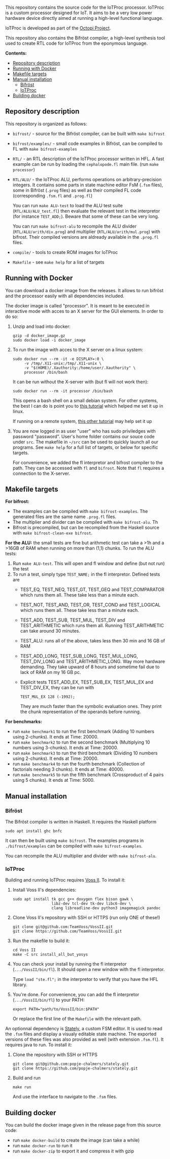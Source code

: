 




This repository contains the source code for the IoTProc processor. IoTProc is a custom processor designed for IoT. It aims to be a very low power hardware device directly aimed at running a high-level functional language.

IoTProc is developed as part of the [Octopi Project](https://octopi.chalmers.se/).

This repository also contains the Bifröst compiler, a high-level synthesis tool used to create RTL code for IoTProc from the eponymous language.

**Contents:**
- [Repository description](#repository-description)
- [Running with Docker](#running-with-docker)
- [Makefile targets](#makefile-targets)
- [Manual installation](#manual-installation)
	- [Bifröst](#bifröst)
	- [IoTProc](#iotproc)
- [Building docker](#building-docker)

## Repository description

This repository is organized as follows:
- `bifrost/` - source for the Bifröst compiler, can be built with `make bifrost`
- `bifrost/examples/` - small code examples in Bifröst, can be compiled to FL with `make bifrost-examples`
- `RTL/` - an RTL description of the IoTProc processor written in HFL. A fast example can be run by loading the `cephalopode.fl` main file. (run `make processor`)
- `RTL/ALU/` - the IoTProc ALU, performs operations on arbitrary-precision integers. It contains some parts in state machine editor FsM (`.fsm` files), some in Bifröst (`.prog` files) as well as their compiled FL code (corresponding `.fsm.fl` and `.prog.fl`)

	You can run `make ALU-test` to load the ALU test suite (`RTL/ALU/ALU_test.fl`) then evaluate the relevant test in the interpretor (for instance `TEST_ADD;`). Beware that some of these can be very long.

	You can run `make bifrost-alu` to recompile the ALU divider (`RTL/ALU/arith/div.prog`) and multiplier (`RTL/ALU/arith/mul.prog`) with bifrost. Their compiled versions are aldready available in the `.prog.fl` files.

- `compile/` - tools to create ROM images for IoTProc
- `Makefile` - see `make help` for a list of targets


## Running with Docker

You can download a docker image from the releases. It allows to run bifröst and the processor easily with all dependencies included.

The docker image is called "processor". It is meant to be executed in interactive mode with acces to an X server for the GUI elements. In order to do so:

1. Unzip and load into docker:

	```
	gzip -d docker_image.gz
	sudo docker load -i docker_image
	```

2. To run the image with acces to the X server on a linux system:

	```
	sudo docker run --rm -it -e DISPLAY=:0 \
	     -v /tmp/.X11-unix:/tmp/.X11-unix \
	     -v "$(HOME)/.Xauthority:/home/user/.Xauthority" \
	     processor /bin/bash
	```
	It can be run without the X-server with (but fl will not work then):
	```
	sudo docker run --rm -it processor /bin/bash
	```
	This opens a bash shell on a small debian system. For other systems, the best I can do is point you to [this tutorial](https://cuneyt.aliustaoglu.biz/en/running-gui-applications-in-docker-on-windows-linux-mac-hosts/) which helped me set it up in linux.

	If running on a remote system, [this other tutorial](https://blog.yadutaf.fr/2017/09/10/running-a-graphical-app-in-a-docker-container-on-a-remote-server/) may help set it up

3. You are now logged in as user "user" who has sudo priviledges with password "password". User's home folder contains our souce code under `src`. The makefile in `~/src` can be used to quickly launch all our programs. See `make help` for a full list of targets, or below for specific targets.

	For convenience, we added the fl interpretor and bifrost compiler to the path. They can be accessed with `fl` and `bifrost`. Note that `fl` requires a connection to the X-server.

## Makefile targets

**For bifrost:**
* The examples can be compiled with `make bifrost-examples`. The generated files are the same name `.prog.fl` files.
* The multiplier and divider can be compiled with `make bifrost-alu`. Th
* Bifrost is precompiled, but can be recompiled from the Haskell source with `make bifrost-clean-exe bifrost`.

**For the ALU:** the small tests are fine but arithmetic test can take a >1h and a >16GB of RAM when running on more than (1,1) chunks. To run the ALU tests:
1. Run `make ALU-test`. This will open and fl window and define (but not run) the test
2. To run a test, simply type `TEST_NAME;` in the fl interpretor. Defined tests are
	- TEST_EQ, TEST_NEQ, TEST_GT, TEST_GEQ and TEST_COMPARATOR which runs them all. These take less than a minute each.
	- TEST_NOT, TEST_AND, TEST_OR, TEST_COND and TEST_LOGICAL which runs them all. These take less than a minute each.
	- TEST_ADD, TEST_SUB, TEST_MUL, TEST_DIV and TEST_ARITHMETIC which runs them all. Running TEST_ARITHMETIC can take around 30 minutes.
	- TEST_ALU: runs all of the above, takes less then 30 min and 16 GB of RAM
	- TEST_ADD_LONG, TEST_SUB_LONG, TEST_MUL_LONG, TEST_DIV_LONG and TEST_ARITHMETIC_LONG. Way more hardware demanding. They take upward of 8 hours and sometime fail due to lack of RAM on my 16 GB pc.
	- Explicit tests TEST_ADD_EX, TEST_SUB_EX, TEST_MUL_EX and TEST_DIV_EX, they can be run with

		```
		TEST_MUL_EX 128 (-1992);
		```

		They are much faster than the symbolic evaluation ones. They print the chunk representation of the operands before running.

**For benchmarks:**
- run `make benchmark1` to run the first benchmark (Adding 10 numbers using 2-chunks). It ends at Time: 20000.
- run `make benchmark2` to run the second benchmark (Multiplying 10 numbers using 3-chunks). It ends at Time: 20000.
- run `make benchmark3` to run the third benchmark (Dividing 10 numbers using 2-chunks). It ends at Time: 20000.
- run `make benchmark4` to run the fourth benchmark (Collection of factorials needing 3 chunks). It ends at Time: 40000.
- run `make benchmark5` to run the fifth benchmark (Crossproduct of 4 pairs using 5 chunks). It ends at Time: 5000.


## Manual installation

### Bifröst

The Bifröst compiler is written in Haskell. It requires the Haskell platform

	sudo apt install ghc bnfc

It can then be built using `make bifrost`. The examples programs in `./bifrost/examples` can be compiled with `make bifrost-examples`.

You can recompile the ALU multiplier and divider with `make bifrost-alu`.

### IoTProc

Building and running IoTProc requires [Voss II](https://github.com/TeamVoss/VossII). To install it:

1. Install Voss II's dependencies:

	```
	sudo apt install tk gcc g++ doxygen flex bison gawk \
	                 libz-dev tcl-dev tk-dev libc6-dev \
	                 clang libreadline-dev python3 imagemagick pandoc
	```

2. Clone Voss II's repository with SSH or HTTPS (run only ONE of these!)

	```
	git clone git@github.com:TeamVoss/VossII.git
	git clone https://github.com/TeamVoss/VossII.git
	```

3. Run the makefile to build it:

	```
	cd Voss II
	make -C src install_all_but_yosys
	```

4. You can check your install by running the fl interpretor (`.../VossII/bin/fl`). It should open a new window with the fl interpretor.

	Type `load "ste.fl";` in the interpretor to verify that you have the HFL library.

5. You're done. For convenience, you can add the fl interpretor (`.../VossII/bin/fl`) to your PATH:

	```
	export PATH="path/to/VossII/bin:$PATH"
	```

	Or replace the first line of the `Makefile` with the relevant path.

An optionnal dependency is [Stately](https://github.com/popje-chalmers/stately), a custom FSM editor. It is used to read the `.fsm` files and display a visualy editable state machine. The exported versions of these files was also provided as well (with extension `.fsm.fl`). It requires java to run. To install it:

1. Clone the repository with SSH or HTTPS

	```
	git clone git@github.com:popje-chalmers/stately.git
	git clone https://github.com/popje-chalmers/stately.git
	```

2. Build and run

	```
	make run
	```

	And use the interface to navigate to the `.fsm` files.

## Building docker

You can build the docker image given in the release page from this source code:
- run `make docker-build` to create the image (can take a while)
- run `make docker-run` to run it
- run `make docker-zip` to export it and compress it with gzip
